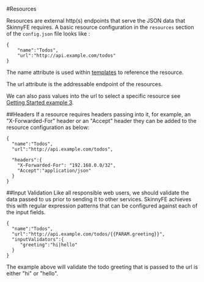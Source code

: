 #Resources

Resources are external http(s) endpoints that serve the JSON data that SkinnyFE requires.  A basic resource configuration
in the `resources` section of the `config.json` file looks like : 

```
{
    "name":"Todos",
    "url":"http://api.example.com/todos"
}   
```

The name attribute is used within [templates](#templates) to reference the resource.

The url attribute is the addressable endpoint of the resources.

We can also pass values into the url to select a specific resource see 
[Getting Started example 3](GettingStarted#example-3-passing-values-to-a-resource).


##Headers
If a resource requires headers passing into it, for example, an "X-Forwarded-For" header or an "Accept" header they can
 be added to the resource configuration as below:

```
{
  "name":"Todos",
  "url":"http://api.example.com/todos",

  "headers":{
    "X-Forwarded-For": "192.168.0.0/32",
    "Accept":"application/json"
  }
}
```

##Input Validation
Like all responsible web users, we should validate the data passed to us prior to sending it to other services.  SkinnyFE
achieves this with regular expression patterns that can be configured against each of the input fields.

```
{
  "name":"Todos",
  "url":"http://api.example.com/todos/{{PARAM.greeting}}",
  "inputValidators":{
     "greeting":"hi|hello"  
  }
}
```

The example above will validate the todo greeting that is passed to the url is either "hi" or "hello".


